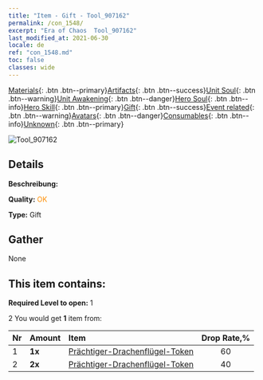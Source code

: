 ```yaml
---
title: "Item - Gift - Tool_907162"
permalink: /con_1548/
excerpt: "Era of Chaos  Tool_907162"
last_modified_at: 2021-06-30
locale: de
ref: "con_1548.md"
toc: false
classes: wide
---
```

 [Materials](/ItemsDE/){: .btn .btn--primary}[Artifacts](/ItemsDE/Artifacts/){: .btn .btn--success}[Unit Soul](/ItemsDE/UnitSoul/){: .btn .btn--warning}[Unit Awakening](/ItemsDE/UnitAwakening/){: .btn .btn--danger}[Hero Soul](/ItemsDE/HeroSoul/){: .btn .btn--info}[Hero Skill](/ItemsDE/HeroSkill/){: .btn .btn--primary}[Gift](/ItemsDE/Gift/){: .btn .btn--success}[Event related](/ItemsDE/Events/){: .btn .btn--warning}[Avatars](/ItemsDE/Avatars/){: .btn .btn--danger}[Consumables](/ItemsDE/Consumables/){: .btn .btn--info}[Unknown](/ItemsDE/Unknown/){: .btn .btn--primary}

 ![Tool_907162](/images/t/i_907162.png)

## Details
 **Beschreibung:** 

 **Quality:** <span style="color: #FF8C00">OK</span>

 **Type:** Gift

## Gather

  None

## This item contains:

 **Required Level to open:** 1

 2 You would get **1** item  from:

  | Nr | Amount |     Item    | Drop Rate,% |
  |:---|:-------|:------------|:---------:|
  | 1 |  **1x** | [Prächtiger-Drachenflügel-Token](/ItemsDE/con_976/) | 60 | 
  | 2 |  **2x** | [Prächtiger-Drachenflügel-Token](/ItemsDE/con_976/) | 40 | 
